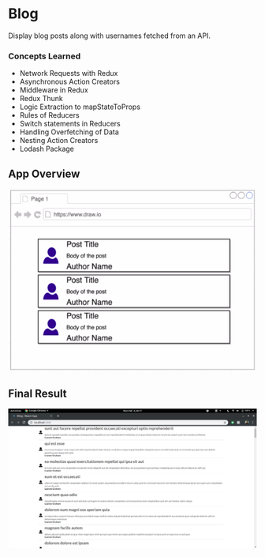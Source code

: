 # Blog

Display blog posts along with usernames fetched from an API.

### Concepts Learned

- Network Requests with Redux
- Asynchronous Action Creators
- Middleware in Redux
- Redux Thunk
- Logic Extraction to mapStateToProps
- Rules of Reducers
- Switch statements in Reducers
- Handling Overfetching of Data
- Nesting Action Creators
- Lodash Package

## App Overview

![overview](overview.png)

## Final Result

![result](result.png)
